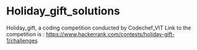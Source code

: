 # Holiday_gift_solutions
Holiday_gift, a coding competition conducted by Codechef_VIT
Link to the competition is :
https://www.hackerrank.com/contests/holiday-gift-1/challenges
